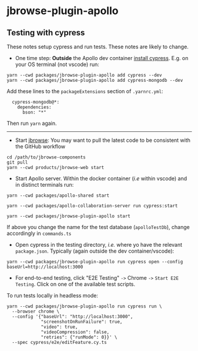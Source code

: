 # jbrowse-plugin-apollo

## Testing with cypress

These notes setup cypress and run tests. These notes are likely to change.

- One time step: **Outside** the Apollo dev container
  [install cypress](https://docs.cypress.io/guides/getting-started/installing-cypress).
  E.g. on your OS terminal (not vscode) run:

```
yarn --cwd packages/jbrowse-plugin-apollo add cypress --dev
yarn --cwd packages/jbrowse-plugin-apollo add cypress-mongodb --dev
```

Add these lines to the `packageExtensions` section of `.yarnrc.yml`:

```
  cypress-mongodb@*:
    dependencies:
      bson: "*"
```

Then run `yarn` again.

---

- Start [jbrowse](https://github.com/GMOD/jbrowse-components): You may want to
  pull the latest code to be consistent with the GitHub workflow

```
cd /path/to/jbrowse-components
git pull
yarn --cwd products/jbrowse-web start
```

- Start Apollo server. Within the docker container (_i.e_ within vscode) and in
  distinct terminals run:

```
yarn --cwd packages/apollo-shared start
```

```
yarn --cwd packages/apollo-collaboration-server run cypress:start
```

```
yarn --cwd packages/jbrowse-plugin-apollo start
```

If above you change the name for the test database (`apolloTestDb`), change
accordingly in `commands.ts`

- Open cypress in the testing directory, _i.e._ where yo have the relevant
  `package.json`. Typically (again outside the dev container/vscode):

```
yarn --cwd packages/jbrowse-plugin-apollo run cypress open --config baseUrl=http://localhost:3000
```

- For end-to-end testing, click "E2E Testing" `->` Chrome `->`
  `Start E2E Testing`. Click on one of the available test scripts.

To run tests locally in headless mode:

```
yarn --cwd packages/jbrowse-plugin-apollo run cypress run \
  --browser chrome \
  --config '{"baseUrl": "http://localhost:3000",
             "screenshotOnRunFailure": true,
             "video": true,
             "videoCompression": false,
             "retries": {"runMode": 0}}' \
  --spec cypress/e2e/editFeature.cy.ts
```
